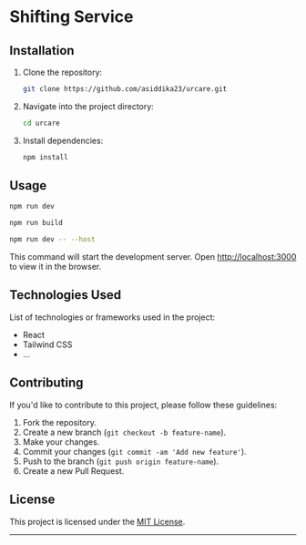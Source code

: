# Shifting Service

## Installation

1. Clone the repository:

   ```bash
   git clone https://github.com/asiddika23/urcare.git
   ```

2. Navigate into the project directory:

   ```bash
   cd urcare
   ```

3. Install dependencies:

   ```bash
   npm install
   ```

## Usage

```bash
npm run dev

npm run build

npm run dev -- --host

```

This command will start the development server. Open [http://localhost:3000](http://localhost:3000) to view it in the browser.

## Technologies Used

List of technologies or frameworks used in the project:

- React
- Tailwind CSS
- ...

## Contributing

If you'd like to contribute to this project, please follow these guidelines:

1. Fork the repository.
2. Create a new branch (`git checkout -b feature-name`).
3. Make your changes.
4. Commit your changes (`git commit -am 'Add new feature'`).
5. Push to the branch (`git push origin feature-name`).
6. Create a new Pull Request.

## License

This project is licensed under the [MIT License](LICENSE).

---

